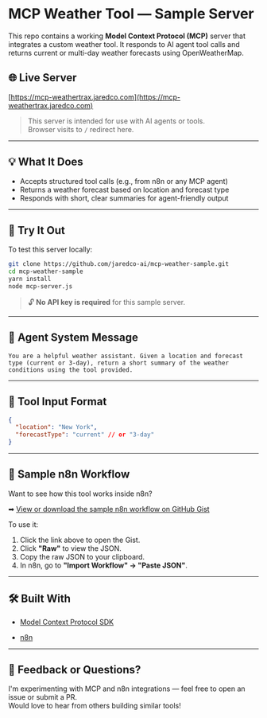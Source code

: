 # MCP Weather Tool — Sample Server

This repo contains a working **Model Context Protocol (MCP)** server that integrates a custom weather tool. It responds to AI agent tool calls and returns current or multi-day weather forecasts using OpenWeatherMap.

## 🌐 Live Server

[https://mcp-weathertrax.jaredco.com](https://mcp-weathertrax.jaredco.com)  
> This server is intended for use with AI agents or tools.  
> Browser visits to `/` redirect here.

---

## 💡 What It Does

- Accepts structured tool calls (e.g., from n8n or any MCP agent)  
- Returns a weather forecast based on location and forecast type  
- Responds with short, clear summaries for agent-friendly output

---

## 🚀 Try It Out

To test this server locally:

```bash
git clone https://github.com/jaredco-ai/mcp-weather-sample.git
cd mcp-weather-sample
yarn install
node mcp-server.js
```

> 🔓 **No API key is required** for this sample server.

---

## 🧠 Agent System Message

```
You are a helpful weather assistant. Given a location and forecast type (current or 3-day), return a short summary of the weather conditions using the tool provided.
```

---

## 🔧 Tool Input Format

```json
{
  "location": "New York",
  "forecastType": "current" // or "3-day"
}
```

---

## 🔁 Sample n8n Workflow

Want to see how this tool works inside n8n?

➡ [View or download the sample n8n workflow on GitHub Gist](https://gist.github.com/jaredco-ai/103b2ac9fc56dcdf8dc92fcb8d33a187)

To use it:

1. Click the link above to open the Gist.
2. Click **"Raw"** to view the JSON.
3. Copy the raw JSON to your clipboard.
4. In n8n, go to **"Import Workflow" → "Paste JSON"**.

---

## 🛠 Built With

- [Model Context Protocol SDK](https://github.com/modelcontext/protocol)  
 
- [n8n](https://n8n.io/)

---

## 🙋 Feedback or Questions?

I'm experimenting with MCP and n8n integrations — feel free to open an issue or submit a PR.  
Would love to hear from others building similar tools!
